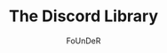 ---
layout: ../../layouts/markdownpostlayout.astro
title: 'The Discord Library'
pubDate: 2025-05-19
description: 'A discord community which provides tools and resources to make anyones discord experience less tiring.'
author: 'FoUnDeR'
image:
    url: 'https://docs.astro.build/assets/rose.webp'
    alt: 'The Astro logo on a dark background with a pink glow.'
tags: ["discord", "resources", "tools"]
---